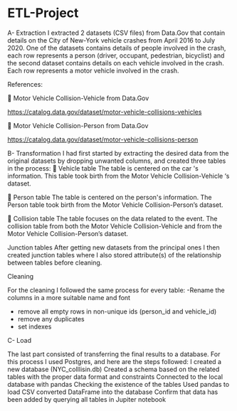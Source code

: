 # ETL-Project


A-	Extraction 
I extracted 2 datasets (CSV files) from Data.Gov that contain details on the City of New-York vehicle crashes from April 2016 to July 2020. One of the datasets contains details of people involved in the crash, each row represents a person (driver, occupant, pedestrian, bicyclist) and the second dataset contains details on each vehicle involved in the crash. Each row represents a motor vehicle involved in the crash.


References:


	Motor Vehicle Collision-Vehicle from Data.Gov


https://catalog.data.gov/dataset/motor-vehicle-collisions-vehicles


	Motor Vehicle Collision-Person from Data.Gov


https://catalog.data.gov/dataset/motor-vehicle-collisions-person

B-	Transformation 
I had first started by extracting the desired data from the original datasets by dropping unwanted columns, and created three tables in the process:
	Vehicle table 
The table is centered on the car 's information. This table took birth from the Motor Vehicle Collision-Vehicle ‘s dataset. 
 
	Person table 
The table is centered on the person's information. The Person table took birth from the Motor Vehicle Collision-Person’s dataset.

	Collision table 
The table focuses on the data related to the event. The collision table from both the Motor Vehicle Collision-Vehicle and from the Motor Vehicle Collision-Person’s dataset.

 
Junction tables
After getting new datasets from the principal ones I then created junction tables where I also stored attribute(s) of the relationship between tables before cleaning. 

 
Cleaning



For the cleaning I followed the same process for every table:
-Rename the columns in a more suitable name and font
- remove all empty rows in non-unique ids (person_id and vehicle_id)
- remove any duplicates 
- set indexes



C-	Load 



The last part consisted of transferring the final results to a database. For this process I used Postgres, and here are the steps followed:
I created a new database (NYC_colllisin.db)
Created a schema based on the related tables with the proper data format and constraints 
Connected to the local database with pandas 
Checking the existence of the tables
Used pandas to load CSV converted DataFrame into the database
Confirm that data has been added by querying all tables in Jupiter notebook 
 	
